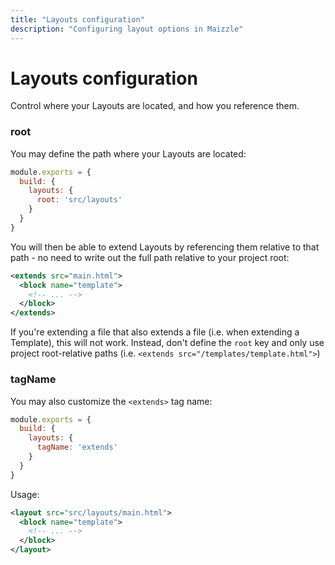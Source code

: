 ```yaml
---
title: "Layouts configuration"
description: "Configuring layout options in Maizzle"
---
```


# Layouts configuration

Control where your Layouts are located, and how you reference them.

### root

You may define the path where your Layouts are located:

<code-sample title="config.js">

  ```js
  module.exports = {
    build: {
      layouts: {
        root: 'src/layouts'
      }
    }
  }
  ```

</code-sample>

You will then be able to extend Layouts by referencing them relative to that path - no need to write out the full path relative to your project root:

<code-sample title="src/templates/example.html">

  ```xml
  <extends src="main.html">
    <block name="template">
      <!-- ... -->
    </block>
  </extends>
  ```

</code-sample>

<alert type="danger">If you're extending a file that also extends a file (i.e. when extending a Template), this will not work. Instead, don't define the `root` key and only use project root-relative paths (i.e. `<extends src="/templates/template.html">`)</alert>

### tagName

You may also customize the `<extends>` tag name:

<code-sample title="config.js">

  ```js
  module.exports = {
    build: {
      layouts: {
        tagName: 'extends'
      }
    }
  }
  ```

</code-sample>

Usage:

<code-sample title="src/templates/example.html">

  ```xml
  <layout src="src/layouts/main.html">
    <block name="template">
      <!-- ... -->
    </block>
  </layout>
  ```

</code-sample>
